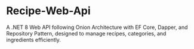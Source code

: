 # Recipe-Web-Api
A .NET 8 Web API following Onion Architecture with EF Core, Dapper, and Repository Pattern, designed to manage recipes, categories, and ingredients efficiently.
